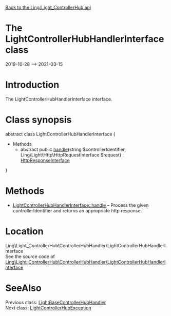 [Back to the Ling/Light_ControllerHub api](https://github.com/lingtalfi/Light_ControllerHub/blob/master/doc/api/Ling/Light_ControllerHub.md)



The LightControllerHubHandlerInterface class
================
2019-10-28 --> 2021-03-15






Introduction
============

The LightControllerHubHandlerInterface interface.



Class synopsis
==============


abstract class <span class="pl-k">LightControllerHubHandlerInterface</span>  {

- Methods
    - abstract public [handle](https://github.com/lingtalfi/Light_ControllerHub/blob/master/doc/api/Ling/Light_ControllerHub/ControllerHubHandler/LightControllerHubHandlerInterface/handle.md)(string $controllerIdentifier, Ling\Light\Http\HttpRequestInterface $request) : [HttpResponseInterface](https://github.com/lingtalfi/Light/blob/master/doc/api/Ling/Light/Http/HttpResponseInterface.md)

}






Methods
==============

- [LightControllerHubHandlerInterface::handle](https://github.com/lingtalfi/Light_ControllerHub/blob/master/doc/api/Ling/Light_ControllerHub/ControllerHubHandler/LightControllerHubHandlerInterface/handle.md) &ndash; Process the given controllerIdentifier and returns an appropriate http response.





Location
=============
Ling\Light_ControllerHub\ControllerHubHandler\LightControllerHubHandlerInterface<br>
See the source code of [Ling\Light_ControllerHub\ControllerHubHandler\LightControllerHubHandlerInterface](https://github.com/lingtalfi/Light_ControllerHub/blob/master/ControllerHubHandler/LightControllerHubHandlerInterface.php)



SeeAlso
==============
Previous class: [LightBaseControllerHubHandler](https://github.com/lingtalfi/Light_ControllerHub/blob/master/doc/api/Ling/Light_ControllerHub/ControllerHubHandler/LightBaseControllerHubHandler.md)<br>Next class: [LightControllerHubException](https://github.com/lingtalfi/Light_ControllerHub/blob/master/doc/api/Ling/Light_ControllerHub/Exception/LightControllerHubException.md)<br>
